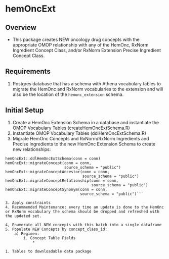 # hemOncExt  
## Overview  
* This package creates NEW oncology drug concepts with the appropriate OMOP relationship with any of the HemOnc, RxNorm Ingredient Concept Class, and/or RxNorm Extension Precise Ingredient Concept Class. 

## Requirements  
1. Postgres database that has a schema with Athena vocabulary tables to migrate the HemOnc and RxNorm vocabularies to the extension and will also be the location of the `hemonc_extension` schema.  
  
## Initial Setup
1. Create a HemOnc Extension Schema in a database and instantiate the OMOP Vocabulary Tables (createHemOncExtSchema.R)
2. Instantiate OMOP Vocabulary Tables (ddlHemOncExtSchema.R)
3. Migrate HemOnc Concepts and RxNorm/RxNorm Ingredients and Precise Ingredients to the new HemOnc Extension Schema to create new relationships: 
```hemOncExt::createHemOncExtSchema(conn = conn)
hemOncExt::ddlHemOncExtSchema(conn = conn)
hemOncExt::migrateConcept(conn = conn,
                          source_schema = "public")
hemOncExt::migrateConceptAncestor(conn = conn,
                                  source_schema = "public")
hemOncExt::migrateConceptRelationship(conn = conn,
                                      source_schema = "public")
hemOncExt::migrateConceptSynonym(conn = conn,
                                 source_schema = "public")```  
                                 
3. Apply constraints
4. Recommended Maintenance: every time an update is done to the HemOnc or RxNorm vocabulary the schema should be dropped and refreshed with the updated set.

4, Enumerate all NEW concepts with this batch into a single dataframe
5. Populate NEW Concepts by concept_class_id:  
    a) Regimen:  
        i. Concept Table Fields
            *

1. Tables to downloadable data package
